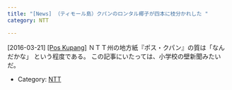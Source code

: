 ```yaml
---
title: "[News] （ティモール島）クパンのロンタル椰子が四本に枝分かれした "
category: NTT

---
```


[2016-03-21] [[Pos Kupang]](http://bit.ly/1VupVNM)  ＮＴＴ州の地方紙『ポス・クパン』の質は「なんだかな」
という程度である。
この記事にいたっては、小学校の壁新聞みたいだ。

- Category: [NTT](/categories.html#NTT)


